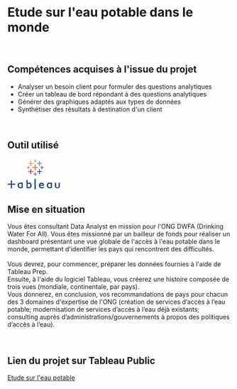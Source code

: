 # Etude sur l'eau potable dans le monde

<br>

## Compétences acquises à l'issue du projet
* Analyser un besoin client pour formuler des questions analytiques
* Créer un tableau de bord répondant à des questions analytiques
* Générer des graphiques adaptés aux types de données
* Synthétiser des résultats à destination d'un client

<br>

## Outil utilisé
<img src="https://github.com/StephaneBertrand34/Tableau_-_Etude_sur_l_eau_potable_dans_le_monde/blob/main/673960.png" title="Python"  alt="Python" height="70"/>

<br>

## Mise en situation
Vous êtes consultant Data Analyst en mission pour l'ONG DWFA (Drinking Water For All). Vous êtes missionné par un bailleur de fonds pour réaliser un dashboard présentant une vue globale de l'accès à l'eau potable dans le monde, permettant d'identifier les pays qui rencontrent des difficultés.   
<br>
Vous devrez, pour commencer, préparer les données fournies à l'aide de Tableau Prep.   
Ensuite, à l'aide du logiciel Tableau, vous créerez une histoire composée de trois vues (mondiale, continentale, par pays).   
Vous donnerez, en conclusion, vos recommandations de pays pour chacun des 3 domaines d'expertise de l'ONG (création de services d’accès à l’eau potable; modernisation de services d’accès à l’eau déjà existants; consulting auprès d’administrations/gouvernements à propos des politiques d’accès à l’eau).

<br>

## Lien du projet sur Tableau Public
<a href="https://public.tableau.com/app/profile/blabla3368/viz/P8_16540140163460/Histoire1" target="_blank" title="Dashboard">Etude sur l'eau potable</a>
